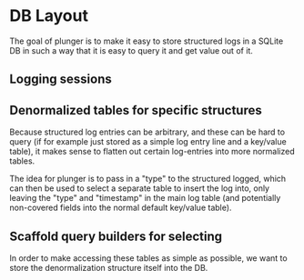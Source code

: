 # DB Layout

The goal of plunger is to make it easy to store structured logs in a SQLite
DB in such a way that it is easy to query it and get value out of it.

## Logging sessions

## Denormalized tables for specific structures

Because structured log entries can be arbitrary, and these can be hard to query
(if for example just stored as a simple log entry line and a key/value table),
it makes sense to flatten out certain log-entries into more normalized tables.

The idea for plunger is to pass in a "type" to the structured logged, 
which can then be used to select a separate table to insert the log into, only leaving 
the "type" and "timestamp" in the main log table (and potentially non-covered fields into the
normal default key/value table).

## Scaffold query builders for selecting 

In order to make accessing these tables as simple as possible, we want to store the
denormalization structure itself into the DB.
